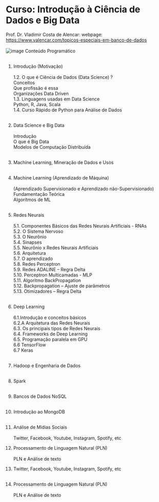 # Curso: Introdução à Ciência de Dados e Big Data<br />
Prof. Dr. Vladimir Costa de Alencar: webpage: https://www.valencar.com/topicos-especiais-em-banco-de-dados <br /><br />
![image](DataScience.png)
Conteúdo Programático<br />  <br />
1. Introdução (Motivação) <br />  <br />
1.2. O que é Ciência de Dados (Data Science) ? <br />
Conceitos <br />
Que profissão é essa <br />
Organizações Data Driven <br />
1.3. Linguagens usadas em Data Science <br />
Python, R, Java, Scala <br />
1.4. Curso Rápido de Python para Análise de Dados <br /> <br />

2. Data Science e Big Data <br />  <br /> 
Introdução <br />
O que é Big Data <br />
Modelos de Computação Distribuída <br /> <br />
3. Machine Learning, Mineração de Dados e Usos<br /><br />
4. Machine Learning (Aprendizado de Máquina) <br />  <br />
(Aprendizado Supervisionado e Aprendizado não-Supervisionado) <br />
Fundamentação Teórica <br />
Algorítmos de ML <br /> <br />

5. Redes Neurais  <br />  <br />
5.1. Componentes Básicos das Redes Neurais Artificiais - RNAs  <br />
5.2. O Sistema Nervoso  <br />
5.3. O Neurônio  <br />
5.4. Sinapses  <br />
5.5. Neurônio x Redes Neurais Artificiais  <br />
5.6. Arquitetura  <br />
5.7. O aprendizado  <br />
5.8. Redes Perceptron  <br />
5.9. Redes ADALINE – Regra Delta  <br />
5.10. Perceptron Multicamadas - MLP  <br />
5.11. Algoritmo BackPropagation  <br />
5.12. Backpropagation – Ajuste de parâmetros <br />
5.13. Otimizadores – Regra Delta  <br />  <br />

6. Deep Learning  <br />  <br />
6.1.Introdução e conceitos básicos <br />
6.2.A Arquitetura das Redes Neurais  <br />
6.3. Os principais tipos de Redes Neurais  <br />
6.4. Frameworks de Deep Learning  <br />
6.5. Programação paralela em GPU  <br />
6.6 TensorFlow  <br />
6.7 Keras  <br /> <br />

7. Hadoop e Engenharia de Dados <br /> <br />

8. Spark <br /> <br />

9. Bancos de Dados NoSQL <br /> <br />

10. Introdução ao MongoDB <br /> <br />

11. Análise de Mídias Sociais <br /><br />
Twitter, Facebook, Youtube, Instagram, Spotify, etc <br />

12. Processamento de Linguagem Natural (PLN) <br />  <br />
PLN e Análise de texto <br />

13. Twitter, Facebook, Youtube, Instagram, Spotify, etc <br /><br />
14. Processamento de Linguagem Natural (PLN) <br /> <br />
PLN e Análise de texto <br />
